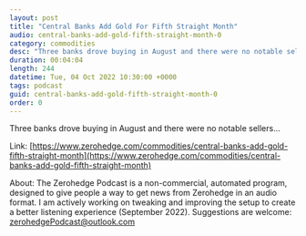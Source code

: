 ```yaml
---
layout: post
title: "Central Banks Add Gold For Fifth Straight Month"
audio: central-banks-add-gold-fifth-straight-month-0
category: commodities
desc: "Three banks drove buying in August and there were no notable sellers..."
duration: 00:04:04
length: 244
datetime: Tue, 04 Oct 2022 10:30:00 +0000
tags: podcast
guid: central-banks-add-gold-fifth-straight-month-0
order: 0
---
```

Three banks drove buying in August and there were no notable sellers...

Link: [https://www.zerohedge.com/commodities/central-banks-add-gold-fifth-straight-month](https://www.zerohedge.com/commodities/central-banks-add-gold-fifth-straight-month)

About: The Zerohedge Podcast is a non-commercial, automated program, designed to give people a way to get news from Zerohedge in an audio format.  I am actively working on tweaking and improving the setup to create a better listening experience (September 2022).  Suggestions are welcome: [zerohedgePodcast@outlook.com](mailto:zerohedgePodcast@outlook.com)